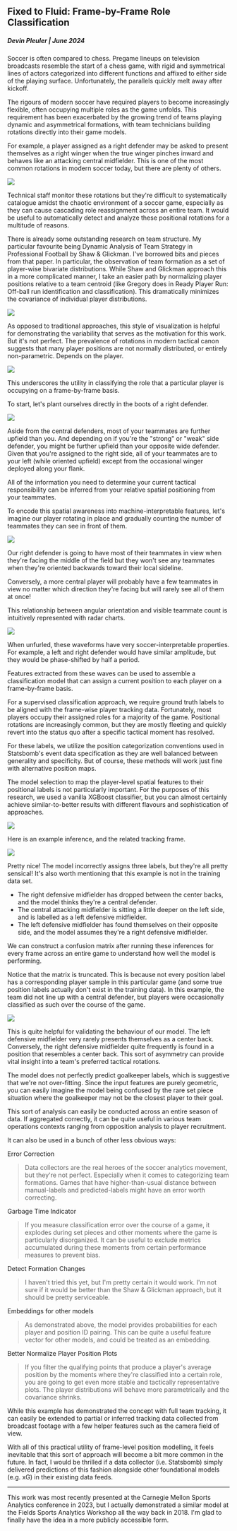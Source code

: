 ## Fixed to Fluid: Frame-by-Frame Role Classification

##### **Devin Pleuler | June 2024**

Soccer is often compared to chess. Pregame lineups on television broadcasts resemble the start of a chess game, with rigid and symmetrical lines of actors categorized into different functions and affixed to either side of the playing surface. Unfortunately, the parallels quickly melt away after kickoff.

The rigours of modern soccer have required players to become increasingly flexible, often occupying multiple roles as the game unfolds. This requirement has been exacerbated by the growing trend of teams playing dynamic and asymmetrical formations, with team technicians building rotations directly into their game models.

For example, a player assigned as a right defender may be asked to present themselves as a right winger when the true winger pinches inward and behaves like an attacking central midfielder. This is one of the most common rotations in modern soccer today, but there are plenty of others.

![](https://github.com/devinpleuler/research/blob/master/src/4231.png)

Technical staff monitor these rotations but they're difficult to systematically catalogue amidst the chaotic environment of a soccer game, especially as they can cause cascading role reassignment across an entire team. It would be useful to automatically detect and analyze these positional rotations for a multitude of reasons.

There is already some outstanding research on team structure. My particular favourite being Dynamic Analysis of Team Strategy in Professional Football by Shaw & Glickman. I've borrowed bits and pieces from that paper. In particular, the observation of team formation as a set of player-wise bivariate distributions. While Shaw and Glickman approach this in a more complicated manner, I take an easier path by normalizing player positions relative to a team centroid (like Gregory does in Ready Player Run: Off-ball run identification and classification). This dramatically minimizes the covariance of individual player distributions.

![](https://github.com/devinpleuler/research/blob/master/src/formations.png)

As opposed to traditional approaches, this style of visualization is helpful for demonstrating the variability that serves as the motivation for this work. But it's not perfect. The prevalence of rotations in modern tactical canon suggests that many player positions are not normally distributed, or entirely non-parametric. Depends on the player.

![](https://github.com/devinpleuler/research/blob/master/src/lw.png)

This underscores the utility in classifying the role that a particular player is occupying on a frame-by-frame basis.

To start, let's plant ourselves directly in the boots of a right defender.

![](https://github.com/devinpleuler/research/blob/master/src/rb.png)

Aside from the central defenders, most of your teammates are further upfield than you. And depending on if you're the "strong" or "weak" side defender, you might be further upfield than your opposite wide defender. Given that you're assigned to the right side, all of your teammates are to your left (while oriented upfield) except from the occasional winger deployed along your flank.

All of the information you need to determine your current tactical responsibility can be inferred from your relative spatial positioning from your teammates.

To encode this spatial awareness into machine-interpretable features, let's imagine our player rotating in place and gradually counting the number of teammates they can see in front of them.

![](https://github.com/devinpleuler/research/blob/master/src/rotate.gif)

Our right defender is going to have most of their teammates in view when they're facing the middle of the field but they won't see any teammates when they're oriented backwards toward their local sideline. 

Conversely, a more central player will probably have a few teammates in view no matter which direction they're facing but will rarely see all of them at once!

This relationship between angular orientation and visible teammate count is intuitively represented with radar charts. 

![](https://github.com/devinpleuler/research/blob/master/src/radar.png)

When unfurled, these waveforms have very soccer-interpretable properties. For example, a left and right defender would have similar amplitude, but they would be phase-shifted by half a period.

Features extracted from these waves can be used to assemble a classification model that can assign a current position to each player on a frame-by-frame basis.

For a supervised classification approach, we require ground truth labels to be aligned with the frame-wise player tracking data. Fortunately, most players occupy their assigned roles for a majority of the game. Positional rotations are increasingly common, but they are mostly fleeting and quickly revert into the status quo after a specific tactical moment has resolved.

For these labels, we utilize the position categorization conventions used in Statsbomb's event data specification as they are well balanced between generality and specificity. But of course, these methods will work just fine with alternative position maps.

The model selection to map the player-level spatial features to their positional labels is not particularly important. For the purposes of this research, we used a vanilla XGBoost classifier, but you can almost certainly achieve similar-to-better results with different flavours and sophistication of approaches.

![](https://github.com/devinpleuler/research/blob/master/src/xgb.png)

Here is an example inference, and the related tracking frame.

![](https://github.com/devinpleuler/research/blob/master/src/predictions.png)

Pretty nice! The model incorrectly assigns three labels, but they're all pretty sensical! It's also worth mentioning that this example is not in the training data set.

- The right defensive midfielder has dropped between the center backs, and the model thinks they're a central defender.
- The central attacking midfielder is sitting a little deeper on the left side, and is labelled as a left defensive midfielder.
- The left defensive midfielder has found themselves on their opposite side, and the model assumes they're a right defensive midfielder.

We can construct a confusion matrix after running these inferences for every frame across an entire game to understand how well the model is performing.

Notice that the matrix is truncated. This is because not every position label has a corresponding player sample in this particular game (and some true position labels actually don't exist in the training data). In this example, the team did not line up with a central defender, but players were occasionally classified as such over the course of the game.

![](https://github.com/devinpleuler/research/blob/master/src/confusion.png)

This is quite helpful for validating the behaviour of our model. The left defensive midfielder very rarely presents themselves as a center back. Conversely, the right defensive midfielder quite frequently is found in a position that resembles a center back. This sort of asymmetry can provide vital insight into a team's preferred tactical rotations. 

The model does not perfectly predict goalkeeper labels, which is suggestive that we're not over-fitting. Since the input features are purely geometric, you can easily imagine the model being confused by the rare set piece situation where the goalkeeper may not be the closest player to their goal.

This sort of analysis can easily be conducted across an entire season of data. If aggregated correctly, it can be quite useful in various team operations contexts ranging from opposition analysis to player recruitment.

It can also be used in a bunch of other less obvious ways:

Error Correction

> Data collectors are the real heroes of the soccer analytics movement, but they're not perfect. Especially when it comes to categorizing team formations. Games that have higher-than-usual distance between manual-labels and predicted-labels might have an error worth correcting.

Garbage Time Indicator

> If you measure classification error over the course of a game, it explodes during set pieces and other moments where the game is particularly disorganized. It can be useful to exclude metrics accumulated during these moments from certain performance measures to prevent bias.

Detect Formation Changes

> I haven't tried this yet, but I'm pretty certain it would work. I'm not sure if it would be better than the Shaw & Glickman approach, but it should be pretty serviceable.

Embeddings for other models

> As demonstrated above, the model provides probabilities for each player and position ID pairing. This can be quite a useful feature vector for other models, and could be treated as an embedding.

Better Normalize Player Position Plots

> If you filter the qualifying points that produce a player's average position by the moments where they're classified into a certain role, you are going to get even more stable and tactically representative plots. The player distributions will behave more parametrically and the covariance shrinks.

While this example has demonstrated the concept with full team tracking, it can easily be extended to partial or inferred tracking data collected from broadcast footage with a few helper features such as the camera field of view.

With all of this practical utility of frame-level position modelling, it feels inevitable that this sort of approach will become a bit more common in the future. In fact, I would be thrilled if a data collector (i.e. Statsbomb) simply delivered predictions of this fashion alongside other foundational models (e.g. xG) in their existing data feeds.

---

This work was most recently presented at the Carnegie Mellon Sports Analytics conference in 2023, but I actually demonstrated a similar model at the Fields Sports Analytics Workshop all the way back in 2018. I'm glad to finally have the idea in a more publicly accessible form.
